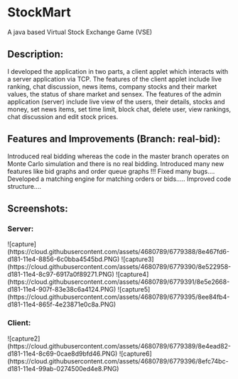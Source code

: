 StockMart
=========

A java based Virtual Stock Exchange Game (VSE)

<h2>Description:</h2>
I developed the application in two parts, a client applet which interacts with a server application via TCP. The features of the client applet include live ranking, chat discussion, news items, company stocks and their market values, the status of share market and sensex. The features of the admin application (server) include live view of the users, their details, stocks and money, set news items, set time limit, block chat, delete user, view rankings, chat discussion and edit stock prices.

<h2>Features and Improvements (Branch: real-bid):</h2>
Introduced real bidding whereas the code in the master branch operates on Monte Carlo simulation and there is no real bidding. Introduced many new features like bid graphs and order queue graphs !!! Fixed many bugs.... Developed a matching engine for matching orders or bids..... Improved code structure....

<h2>Screenshots:</h2>
<h3>Server:</h3>
![capture](https://cloud.githubusercontent.com/assets/4680789/6779388/8e467fd6-d181-11e4-8856-6c0bba4545bd.PNG)
![capture3](https://cloud.githubusercontent.com/assets/4680789/6779390/8e522958-d181-11e4-8c97-6917a0f89271.PNG)
![capture4](https://cloud.githubusercontent.com/assets/4680789/6779391/8e5e2668-d181-11e4-907f-83e38c6a4124.PNG)
![capture5](https://cloud.githubusercontent.com/assets/4680789/6779395/8ee84fb4-d181-11e4-865f-4e23871e0c8a.PNG)
<h3>Client:</h3>
![capture2](https://cloud.githubusercontent.com/assets/4680789/6779389/8e4ead82-d181-11e4-8c69-0cae8d9bfd46.PNG)
![capture6](https://cloud.githubusercontent.com/assets/4680789/6779396/8efc74bc-d181-11e4-99ab-0274500ed4e8.PNG)
